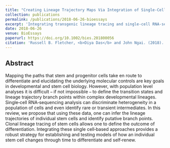 ```yaml
---
title: "Creating Lineage Trajectory Maps Via Integration of Single-Cell RNA-Sequencing and Lineage Tracing"
collection: publications
permalink: /publications/2018-06-26-bioessays
excerpt: 'Integrating transgenic lineage tracing and single‐cell RNA‐sequencing is a robust approach for mapping developmental lineage trajectories and cell fate changes.'
date: 2018-06-26
venue: BioEssays
paperurl: https://doi.org/10.1002/bies.201800056
citation: 'Russell B. Fletcher, <b>Diya Das</b> and John Ngai. (2018). Creating Lineage Trajectory Maps Via Integration of Single-Cell RNA-Sequencing and Lineage Tracing. <i>BioEssays</i> 40: 1800056.'
---
```


## Abstract
Mapping the paths that stem and progenitor cells take en route to differentiate and elucidating the underlying molecular controls are key goals in developmental and stem cell biology. However, with population level analyses it is difficult − if not impossible − to define the transition states and lineage trajectory branch points within complex developmental lineages. Single‐cell RNA‐sequencing analysis can discriminate heterogeneity in a population of cells and even identify rare or transient intermediates. In this review, we propose that using these data, one can infer the lineage trajectories of individual stem cells and identify putative branch points. Clonal lineage tracing of stem cells allows one to define the outcome of differentiation. Integrating these single cell‐based approaches provides a robust strategy for establishing and testing models of how an individual stem cell changes through time to differentiate and self‐renew.